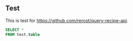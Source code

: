 ## Test
This is test for https://github.com/rerost/query-recipe-api.

```sql
SELECT *
FROM test.table
```
